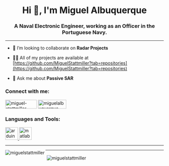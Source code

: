 <h1 align="center">Hi 👋, I'm Miguel Albuquerque</h1>
<h3 align="center">A Naval Electronic Engineer, working as an Officer in the Portuguese Navy.</h3>

***

- 👯 I’m looking to collaborate on **Radar Projects**

- 👨‍💻 All of my projects are available at [https://github.com/MiguelStattmiller?tab=repositories](https://github.com/MiguelStattmiller?tab=repositories)

- 💬 Ask me about **Passive SAR**

<h3 align="left">Connect with me:</h3>
<p align="left">
<a href="https://linkedin.com/in/miguel-stattmiller-albuquerque" target="blank"><img align="center" src="https://img.shields.io/badge/LinkedIn-0077B5?style=for-the-badge&logo=linkedin&logoColor=white" alt="miguel-stattmiller-albuquerque" height="28" width="100" /></a>
<a href="mailto:miguelalbuquerque719@gmail.com" target="blank"><img align="center" src="https://img.shields.io/badge/Gmail-D14836?style=for-the-badge&logo=gmail&logoColor=white" alt="miguelalbuquerque" height="28" width="90" /></a>
</p>

<h3 align="left">Languages and Tools:</h3>
<p align="left"> <a href="https://www.arduino.cc/" target="_blank" rel="noreferrer"> <img src="https://cdn.worldvectorlogo.com/logos/arduino-1.svg" alt="arduino" width="40" height="40"/> </a> <a href="https://www.mathworks.com/" target="_blank" rel="noreferrer"> <img src="https://upload.wikimedia.org/wikipedia/commons/2/21/Matlab_Logo.png" alt="matlab" width="40" height="40"/> </a> </p>

***

<p><img align="left" src="https://github-readme-stats.vercel.app/api/top-langs?username=miguelstattmiller&show_icons=true&locale=en&layout=compact" alt="miguelstattmiller" /></p>

***

<p>&nbsp;<img align="center" src="https://github-readme-stats.vercel.app/api?username=miguelstattmiller&show_icons=true&locale=en" alt="miguelstattmiller" /></p>
